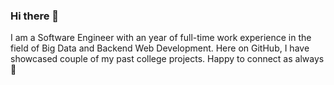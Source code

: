 ### Hi there 👋

I am a Software Engineer with an year of full-time work experience in the field of Big Data and Backend Web Development. Here on GitHub, I have showcased couple of my past college projects. Happy to connect as always 👐
<!--
**ronakumar97/ronakumar97** is a ✨ _special_ ✨ repository because its `README.md` (this file) appears on your GitHub profile.

Here are some ideas to get you started:

- 🔭 I’m currently working on ...
- 🌱 I’m currently learning ...
- 👯 I’m looking to collaborate on ...
- 🤔 I’m looking for help with ...
- 💬 Ask me about ...
- 📫 How to reach me: ...
- 😄 Pronouns: ...
- ⚡ Fun fact: ...
-->
